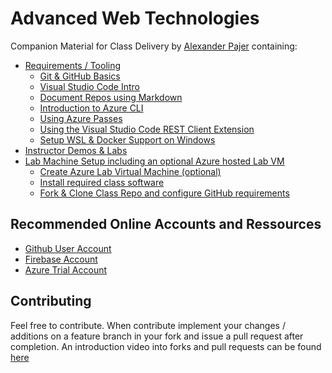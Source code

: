 ﻿# Advanced Web Technologies

Companion Material for Class Delivery by [Alexander Pajer](https://www.integrations.at/kontakt.aspx) containing:

- [Requirements / Tooling](./Tooling)
  - [Git & GitHub Basics](./Tooling/01-Github)
  - [Visual Studio Code Intro](./Tooling/02-VSCode)
  - [Document Repos using Markdown](./Tooling/03-Markdown)
  - [Introduction to Azure CLI](./Tooling/04-CLI)
  - [Using Azure Passes](./Tooling/05-AzurePass)
  - [Using the Visual Studio Code REST Client Extension](./Tooling/07-REST-Client)
  - [Setup WSL & Docker Support on Windows](./Tooling/08-Docker-WSL)
- [Instructor Demos & Labs](./Demos)
- [Lab Machine Setup including an optional Azure hosted Lab VM](./Setup)
  - [Create Azure Lab Virtual Machine (optional)](./Setup/#labvm)
  - [Install required class software](./Setup/#software)
  - [Fork & Clone Class Repo and configure GitHub requirements](/Setup#fork)

## Recommended Online Accounts and Ressources

- [Github User Account](https://github.com/)
- [Firebase Account](https://firebase.google.com/)
- [Azure Trial Account](https://azure.microsoft.com/en-us/free/)

## Contributing

Feel free to contribute. When contribute implement your changes / additions on a feature branch in your fork and issue a pull request after completion. An introduction video into forks and pull requests can be found [here](https://www.youtube.com/watch?v=nT8KGYVurIU)
